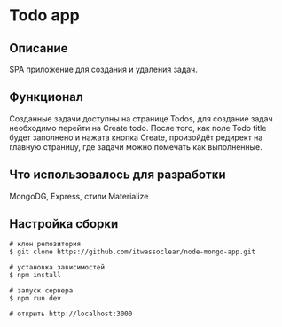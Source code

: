 # Todo app


## Описание

SPA приложение для создания и удаления задач.


## Функционал

Созданные задачи доступны на странице Todos, для создание задач необходимо перейти на Create todo. После того, как поле Todo title будет заполнено и нажата кнопка Create, произойдёт редирект на главную страницу, где задачи можно помечать как выполненные.  


## Что использовалось для разработки

MongoDG, Express, стили Materialize

## Настройка сборки

```
# клон репозитория
$ git clone https://github.com/itwassoclear/node-mongo-app.git

# установка зависимостей
$ npm install

# запуск сервера
$ npm run dev

# открыть http://localhost:3000
```
